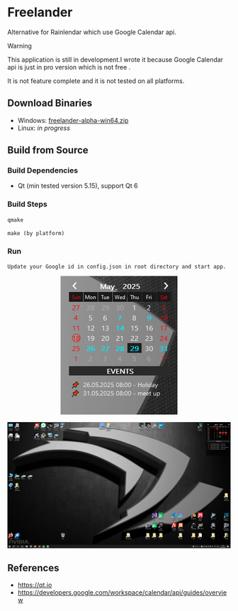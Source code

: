 # Freelander 

Alternative for Rainlendar which use Google Calendar api.

> [!WARNING]
> This application is still in development.I wrote it because Google Calendar api is just in pro version which is not free .

It is not feature complete and it is not tested on all platforms. 


## Download Binaries

- Windows: [freelander-alpha-win64.zip](https://github.com/pavelkral/Freelander/releases/tag/Alpha)
- Linux: *in progress*

## Build from Source

### Build Dependencies

- Qt (min tested version 5.15), support Qt 6

### Build Steps
```
qmake
```
```
make (by platform)
```

### Run
```
Update your Google id in config.json in root directory and start app.
```


<p align=center>
  <img src="https://github.com/pavelkral/Freelander/raw/main/media/freelander-alpha.png">
</p>


![Image](https://github.com/pavelkral/Freelander/raw/main/media/freelander2.png)


## References

- https://qt.io
- https://developers.google.com/workspace/calendar/api/guides/overview
